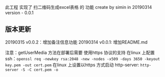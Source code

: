 此工程 实现了 扫二维码生成excel表格 的 功能  create by simin in 20190314   version - 0.0.1

## 版本更新
20190315 v0.0.2：增加备注信息功能
20190314 v0.0.1: 增加README.md

注意：getUserMedia 方法在部署后需要 使用https 协议的支持
在linux 上配置ssh：`openssl req -newkey rsa:2048 -new -nodes -x509 -days 3650 -keyout key.pem -out cert.pem`
在linux 上设置以https 方式启动 http-server: `http-server -S -C cert.pem -o`
